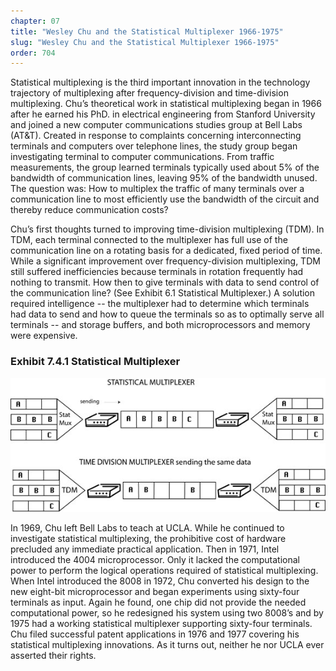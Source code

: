 ```yaml
---
chapter: 07
title: "Wesley Chu and the Statistical Multiplexer 1966-1975"
slug: "Wesley Chu and the Statistical Multiplexer 1966-1975"
order: 704
---
```


Statistical multiplexing is the third important innovation in the technology trajectory of multiplexing after frequency-division and time-division multiplexing. Chu’s theoretical work in statistical multiplexing began in 1966 after he earned his PhD. in electrical engineering from Stanford University and joined a new computer communications studies group at Bell Labs (AT&T). Created in response to complaints concerning interconnecting terminals and computers over telephone lines, the study group began investigating terminal to computer communications. From traffic measurements, the group learned terminals typically used about 5% of the bandwidth of communication lines, leaving 95% of the bandwidth unused. The question was: How to multiplex the traffic of many terminals over a communication line to most efficiently use the bandwidth of the circuit and thereby reduce communication costs?

Chu’s first thoughts turned to improving time-division multiplexing (TDM). In TDM, each terminal connected to the multiplexer has full use of the communication line on a rotating basis for a dedicated, fixed period of time. While a significant improvement over frequency-division multiplexing, TDM still suffered inefficiencies because terminals in rotation frequently had nothing to transmit. How then to give terminals with data to send control of the communication line? (See Exhibit 6.1 Statistical Multiplexer.) A solution required intelligence -- the multiplexer had to determine which terminals had data to send and how to queue the terminals so as to optimally serve all terminals -- and storage buffers, and both microprocessors and memory were expensive. 

### Exhibit 7.4.1 Statistical Multiplexer

![Comparison of statistical multiplexer and time division multiplexer](/assets/img/ex-6.1-STDM-vs-TDM.jpg)

In 1969, Chu left Bell Labs to teach at UCLA. While he continued to investigate statistical multiplexing, the prohibitive cost of hardware precluded any immediate practical application. Then in 1971, Intel introduced the 4004 microprocessor. Only it lacked the computational power to perform the logical operations required of statistical multiplexing. When Intel introduced the 8008 in 1972, Chu converted his design to the new eight-bit microprocessor and began experiments using sixty-four terminals as input. Again he found, one chip did not provide the needed computational power, so he redesigned his system using two 8008’s and by 1975 had a working statistical multiplexer supporting sixty-four terminals. Chu filed successful patent applications in 1976 and 1977 covering his statistical multiplexing innovations. As it turns out, neither he nor UCLA ever asserted their rights.
